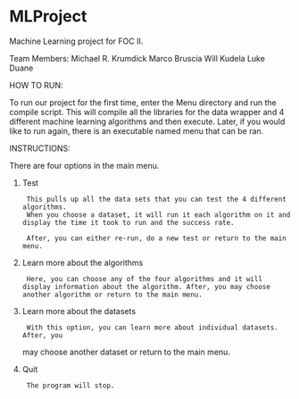 MLProject
==============
Machine Learning project for FOC II.

Team Members:
Michael R. Krumdick
Marco Bruscia
Will Kudela
Luke Duane


HOW TO RUN:

To run our project for the first time, enter the Menu directory and run the 
compile script. This will compile all the libraries for the data wrapper and 4 
different machine learning algorithms and then execute. Later, if you would like 
to run again, there is an executable named menu that can be ran. 

INSTRUCTIONS:

There are four options in the main menu.

1) Test
	
        This pulls up all the data sets that you can test the 4 different algorithms. 
        When you choose a dataset, it will run it each algorithm on it and display the time it took to run and the success rate. 
        
        After, you can either re-run, do a new test or return to the main menu.
	
2) Learn more about the algorithms
	
        Here, you can choose any of the four algorithms and it will display information about the algorithm. After, you may choose another algorithm or return to the main menu.
	
3) Learn more about the datasets
	
        With this option, you can learn more about individual datasets. After, you 
	may choose another dataset or return to the main menu.
	
4) Quit
	
        The program will stop.

